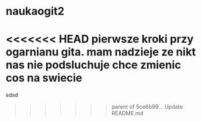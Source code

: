 # naukaogit2
<<<<<<< HEAD
pierwsze kroki przy ogarnianu gita. mam nadzieje ze nikt nas nie podsluchuje chce zmienic cos na swiecie
=======
sdsd
>>>>>>> parent of 5ce6b99... Update README.md
